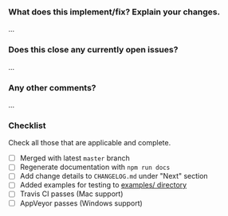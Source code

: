 ### What does this implement/fix? Explain your changes.

...

### Does this close any currently open issues?

...

### Any other comments?

...

### Checklist

Check all those that are applicable and complete.

- [ ] Merged with latest `master` branch
- [ ] Regenerate documentation with `npm run docs`
- [ ] Add change details to `CHANGELOG.md` under "Next" section
- [ ] Added examples for testing to [examples/ directory](examples/)
- [ ] Travis CI passes (Mac support)
- [ ] AppVeyor passes (Windows support)
